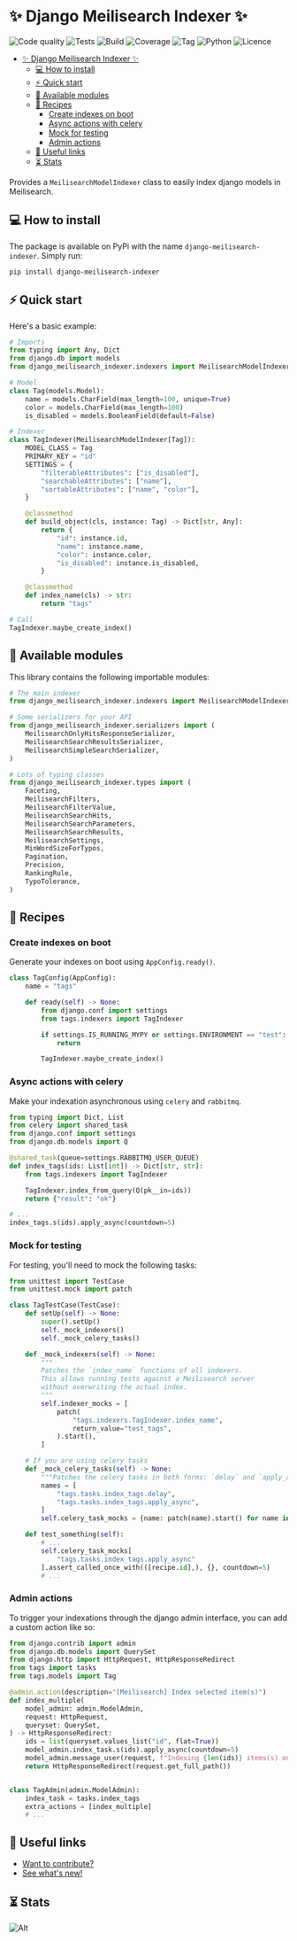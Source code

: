 # ✨ Django Meilisearch Indexer ✨

![Code quality](https://github.com/Jordan-Kowal/django-meilisearch-indexer/actions/workflows/code_quality.yml/badge.svg?branch=main)
![Tests](https://github.com/Jordan-Kowal/django-meilisearch-indexer/actions/workflows/tests.yml/badge.svg?branch=main)
![Build](https://github.com/Jordan-Kowal/django-meilisearch-indexer/actions/workflows/publish_package.yml/badge.svg?event=release)
![Coverage](https://badgen.net/badge/coverage/%3E90%25/pink)
![Tag](https://badgen.net/badge/tag/1.0.3/orange)
![Python](https://badgen.net/badge/python/3.9%20|%203.10%20|%203.11%20|%203.12|%203.13)
![Licence](https://badgen.net/badge/licence/MIT)

- [✨ Django Meilisearch Indexer ✨](#-django-meilisearch-indexer-)
  - [💻 How to install](#-how-to-install)
  - [⚡ Quick start](#-quick-start)
  - [📕 Available modules](#-available-modules)
  - [🍜 Recipes](#-recipes)
    - [Create indexes on boot](#create-indexes-on-boot)
    - [Async actions with celery](#async-actions-with-celery)
    - [Mock for testing](#mock-for-testing)
    - [Admin actions](#admin-actions)
  - [🔗 Useful links](#-useful-links)
  - [⏳ Stats](#-stats)

Provides a `MeilisearchModelIndexer` class to easily index django models in Meilisearch.

## 💻 How to install

The package is available on PyPi with the name `django-meilisearch-indexer`.
Simply run:

```shell
pip install django-meilisearch-indexer
```

## ⚡ Quick start

Here's a basic example:

```python
# Imports
from typing import Any, Dict
from django.db import models
from django_meilisearch_indexer.indexers import MeilisearchModelIndexer

# Model
class Tag(models.Model):
    name = models.CharField(max_length=100, unique=True)
    color = models.CharField(max_length=100)
    is_disabled = models.BooleanField(default=False)

# Indexer
class TagIndexer(MeilisearchModelIndexer[Tag]):
    MODEL_CLASS = Tag
    PRIMARY_KEY = "id"
    SETTINGS = {
        "filterableAttributes": ["is_disabled"],
        "searchableAttributes": ["name"],
        "sortableAttributes": ["name", "color"],
    }

    @classmethod
    def build_object(cls, instance: Tag) -> Dict[str, Any]:
        return {
            "id": instance.id,
            "name": instance.name,
            "color": instance.color,
            "is_disabled": instance.is_disabled,
        }

    @classmethod
    def index_name(cls) -> str:
        return "tags"

# Call
TagIndexer.maybe_create_index()
```

## 📕 Available modules

This library contains the following importable modules:

```python
# The main indexer
from django_meilisearch_indexer.indexers import MeilisearchModelIndexer

# Some serializers for your API
from django_meilisearch_indexer.serializers import (
    MeilisearchOnlyHitsResponseSerializer,
    MeilisearchSearchResultsSerializer,
    MeilisearchSimpleSearchSerializer,
)

# Lots of typing classes
from django_meilisearch_indexer.types import (
    Faceting,
    MeilisearchFilters,
    MeilisearchFilterValue,
    MeilisearchSearchHits,
    MeilisearchSearchParameters,
    MeilisearchSearchResults,
    MeilisearchSettings,
    MinWordSizeForTypos,
    Pagination,
    Precision,
    RankingRule,
    TypoTolerance,
)
```

## 🍜 Recipes

### Create indexes on boot

Generate your indexes on boot using `AppConfig.ready()`.

```python
class TagConfig(AppConfig):
    name = "tags"

    def ready(self) -> None:
        from django.conf import settings
        from tags.indexers import TagIndexer

        if settings.IS_RUNNING_MYPY or settings.ENVIRONMENT == "test":
            return

        TagIndexer.maybe_create_index()
```

### Async actions with celery

Make your indexation asynchronous using `celery` and `rabbitmq`.

```python
from typing import Dict, List
from celery import shared_task
from django.conf import settings
from django.db.models import Q

@shared_task(queue=settings.RABBITMQ_USER_QUEUE)
def index_tags(ids: List[int]) -> Dict[str, str]:
    from tags.indexers import TagIndexer

    TagIndexer.index_from_query(Q(pk__in=ids))
    return {"result": "ok"}

# ...
index_tags.s(ids).apply_async(countdown=5)
```

### Mock for testing

For testing, you'll need to mock the following tasks:

```python
from unittest import TestCase
from unittest.mock import patch

class TagTestCase(TestCase):
    def setUp(self) -> None:
        super().setUp()
        self._mock_indexers()
        self._mock_celery_tasks()

    def _mock_indexers(self) -> None:
        """
        Patches the `index_name` functions of all indexers.
        This allows running tests against a Meilisearch server
        without overwriting the actual index.
        """
        self.indexer_mocks = [
            patch(
                "tags.indexers.TagIndexer.index_name",
                return_value="test_tags",
            ).start(),
        ]

    # If you are using celery tasks
    def _mock_celery_tasks(self) -> None:
        """Patches the celery tasks in both forms: `delay` and `apply_async`."""
        names = [
            "tags.tasks.index_tags.delay",
            "tags.tasks.index_tags.apply_async",
        ]
        self.celery_task_mocks = {name: patch(name).start() for name in names}

    def test_something(self):
        # ...
        self.celery_task_mocks[
            "tags.tasks.index_tags.apply_async"
        ].assert_called_once_with(([recipe.id],), {}, countdown=5)
        # ...
```

### Admin actions

To trigger your indexations through the django admin interface,
you can add a custom action like so:

```python
from django.contrib import admin
from django.db.models import QuerySet
from django.http import HttpRequest, HttpResponseRedirect
from tags import tasks
from tags.models import Tag

@admin.action(description="[Meilisearch] Index selected item(s)")
def index_multiple(
    model_admin: admin.ModelAdmin,
    request: HttpRequest,
    queryset: QuerySet,
) -> HttpResponseRedirect:
    ids = list(queryset.values_list("id", flat=True))
    model_admin.index_task.s(ids).apply_async(countdown=5)
    model_admin.message_user(request, f"Indexing {len(ids)} items(s) on Meilisearch")
    return HttpResponseRedirect(request.get_full_path())


class TagAdmin(admin.ModelAdmin):
    index_task = tasks.index_tags
    extra_actions = [index_multiple]
    # ...
```

## 🔗 Useful links

- [Want to contribute?](CONTRIBUTING.md)
- [See what's new!](CHANGELOG.md)

## ⏳ Stats

![Alt](https://repobeats.axiom.co/api/embed/214bbc23006d69fb79f3ab8d1ad4d6a7a8f4fe29.svg "Repobeats analytics image")
